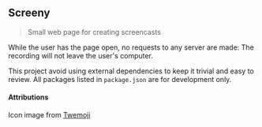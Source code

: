 ## Screeny

> Small web page for creating screencasts

While the user has the page open, no requests to any server are made:
The recording will not leave the user's computer.

This project avoid using external dependencies to keep it trivial and easy to review.
All packages listed in `package.json` are for development only.

#### Attributions

Icon image from [Twemoji](https://twemoji.twitter.com/)
